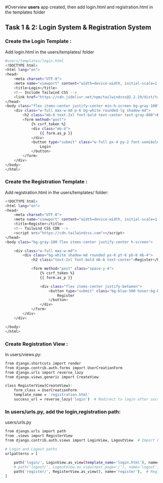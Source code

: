 #Overview
**users** app created, then add login.html and registration.html in the templates folder

## Task 1 & 2: Login System & Registration System 


### Create the Login Template :
Add login.html in the users/templates/ folder

```bash
#users/templates/login.html
<!DOCTYPE html>
<html lang="en">
<head>
    <meta charset="UTF-8">
    <meta name="viewport" content="width=device-width, initial-scale=1.0">
    <title>Login</title>
    <!-- Include Tailwind CSS -->
    <link href="https://cdn.jsdelivr.net/npm/tailwindcss@2.2.19/dist/tailwind.min.css" rel="stylesheet">
</head>
<body class="flex items-center justify-center min-h-screen bg-gray-100">
    <div class="w-full max-w-md p-6 bg-white rounded-lg shadow-md">
        <h2 class="mb-6 text-2xl font-bold text-center text-gray-800">Login</h2>
        <form method="post">
            {% csrf_token %}
            <div class="mb-4">
                {{ form.as_p }}
            </div>
            <button type="submit" class="w-full px-4 py-2 font-semibold text-white bg-blue-500 rounded-lg hover:bg-blue-600 focus:outline-none focus:ring focus:ring-blue-300">
                Login
            </button>
        </form>
    </div>
</body>
</html>

```

### Create the Registration Template :
Add registration.html in the users/templates/ folder:

```bash
<!DOCTYPE html>
<html lang="en">
<head>
    <meta charset="UTF-8">
    <meta name="viewport" content="width=device-width, initial-scale=1.0">
    <title>Register</title>
    <!-- Tailwind CSS CDN -->
    <script src="https://cdn.tailwindcss.com"></script>
</head>
<body class="bg-gray-100 flex items-center justify-center h-screen">

    <div class="w-full max-w-md">
        <div class="bg-white shadow-md rounded px-8 pt-6 pb-8 mb-4">
            <h2 class="text-2xl font-bold mb-6 text-center">Register</h2>

            <form method="post" class="space-y-4">
                {% csrf_token %}
                {{ form.as_p }}

                <div class="flex items-center justify-between">
                    <button type="submit" class="bg-blue-500 hover:bg-blue-700 text-white font-bold py-2 px-4 rounded focus:outline-none focus:shadow-outline">
                        Register
                    </button>
                </div>
            </form>
        </div>
    </div>

</body>
</html>
```





### Create Registration View : 
In users/views.py:

```bash
from django.shortcuts import render
from django.contrib.auth.forms import UserCreationForm
from django.urls import reverse_lazy
from django.views.generic import CreateView

class RegisterView(CreateView):
    form_class = UserCreationForm
    template_name = 'registration.html'
    success_url = reverse_lazy('login')  # Redirect to login after successful registration
```

### In users/urls.py, add the login,registration path:
users/urls.py
```bash
from django.urls import path
from .views import RegisterView
from django.contrib.auth.views import LoginView, LogoutView  # Import LoginView and LogoutView

# Login and Logout paths
urlpatterns = [
    
    path('login/', LoginView.as_view(template_name='login.html'), name='login'),
    # path('logout/', LogoutView.as_view(next_page='/'), name='logout'),
    path('register/', RegisterView.as_view(), name='register'),  # Register page
]
```
